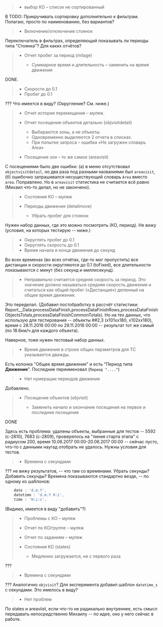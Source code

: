 > - выбор КО – список не сортированный

В TODO: Прикручивать сортировку дополнительно к фильтрам. Полагаю, просто по наименованию, без вариантов?

> - Включение/отключение стоянок

Переключатель в фильтрах, определяющий показывать ли периоды типа "Стоянка"? Для каких отчётов?

> - Отчет пробег за период (milage)
> 
>   - Суммарное время и длительность – заменить на время движения

DONE.

>   - Скорости до 0.1
>   - Пробег до 0.1

??? Что имеется в виду? (Округление? См. ниже.)

> - Отчет история перемещения – муляж.
> 
> - Отчет посещение объектов детально (objvisitdetail)
> 
>   - Выбираются зоны, а не объекты.
>   - Одновременно выделяются 2 отчета в списках.
>   - При попытке запроса – ошибка «Не загружен словарь Area»
> 
> - Посещение зон – то же самое (areavisit)

С посещениями было две ошибки: (а) в меню отсутствовал `objectvisitdetail`, но два раза под разными названиями был `areavisit`, (б) ошибочно запрашивался несуществующий словарь `Area` вместо `area`. Поправлено. Но в `areavisit` статистика не считается всё равно (Михаил что-то делал, но не закончено).

> - Состояния КО – муляж
> 
> - Периоды движения (detailmove)
> 
>   - Убрать пробег для стоянок

Нужен набор данных, где это можно посмотреть (КО, период). Не вижу (условия, на которых тестирую -- ниже.)

>   - Округлять пробег до 0.1
>   - Округлять скорость до 0.1
>   - Время начала и конца движения до секунд

Во всех временах (во всех отчётах, где-то мог пропустить) все дистанции и скорости округляются до 0.1 (toFixed), все длительности показываются с минут (без секунд и миллисекунд).

> - Неправильно считается средняя скорость за период. Это значение должно называться средняя скорость движения и считаться как общий пробег («Дистанция») деленный на общее время движения.

Это переделал. (Добавил постобработку в рассчёт статистики: Report__Data:processDataFinish,processDataFinishRows,processDataFinishObjectsTotals,processDataFinishCommonTotals). Но на тех данных, что использую для тестирования -- объекты ##2,3 (x101xx180, x102xx180), время с 28.11.2016 00:00 по 29.11.2016 00:00 -- результат тот же самый (по 18.6км/ч для каждого объекта).

Наверное, тоже нужен тестовый набор данных.

>   - Время движения в строке общих параметров для ТС указывается дважды.

Есть колонка "Общее время движения" и есть "Период типа **Движение**". Последние переименовал (`Период "...."`)

>   - Нет нумерации периодов движения

Добавлено.

> - Посещение объектов (objvisit)
> 
>   - Заменить начало и окончание посещения на первое и последнее посещение

DONE

Здесь есть проблема: удалены объекты, выбранные для тестов -- 5592 (с-2810), 7683 (с-2809), проверялось на "линия старта этапа" с радиусом 200, время 10.06.2017 00:00-20.06.2017 00:00 -- сейчас пусто, что-то с данными наугад отобрать не удалось. Нужны условия для тестов.

>   - Времена с секундами

??? не вижу результатов, -- что там со временами. Убрать секунды? Добавить секунды? Времена показываются стандартно везде, -- по одному из шаблонов:
```javascript
    date : 'd.m.Y',
    datetime : 'd.m.Y H:i',
    time : 'H:i:s',
```
(Видимо, имеется в виду "добавить"?)

> 
> - Проблемы с КО – муляж
> 
> - Отчет по КО/группе – муляж
> 
> - Отчет по заданиям – муляж
> 
> - Состояния КО (states)
> 
>   - Медленно загружается, не с первого раза

???

>   - Времена с секундами

??? Аналогично `objvisit`? Для эксперимента добавил шаблон `datetime_s` с секундами. Это имелось в виду?

>   - Нет проблем

По states и areaviist, если что-то не радикально внутреннее, есть смысл передавать непосредственно Михаилу -- по идее, оно у него сейчас в работе.


